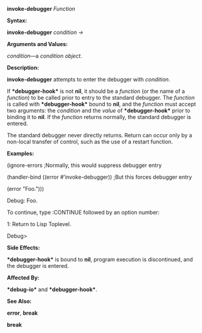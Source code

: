 **invoke-debugger** *Function* 

**Syntax:** 

**invoke-debugger** *condition →* 

**Arguments and Values:** 

*condition*—a *condition object*. 

**Description:** 

**invoke-debugger** attempts to enter the debugger with *condition*. 

If **\*debugger-hook\*** is not **nil**, it should be a *function* (or the name of a *function*) to be called prior to entry to the standard debugger. The *function* is called with **\*debugger-hook\*** bound to **nil**, and the *function* must accept two arguments: the *condition* and the *value* of **\*debugger-hook\*** prior to binding it to **nil**. If the *function* returns normally, the standard debugger is entered. 

The standard debugger never directly returns. Return can occur only by a non-local transfer of control, such as the use of a restart function. 

**Examples:** 

(ignore-errors ;Normally, this would suppress debugger entry 

(handler-bind ((error #’invoke-debugger)) ;But this forces debugger entry 

(error "Foo."))) 

Debug: Foo. 

To continue, type :CONTINUE followed by an option number: 

1: Return to Lisp Toplevel. 

Debug&#62; 

**Side Effects:** 

**\*debugger-hook\*** is bound to **nil**, program execution is discontinued, and the debugger is entered. 

**Affected By:** 

**\*debug-io\*** and **\*debugger-hook\***. 

**See Also:** 

**error**, **break** 



 

 

**break** 

